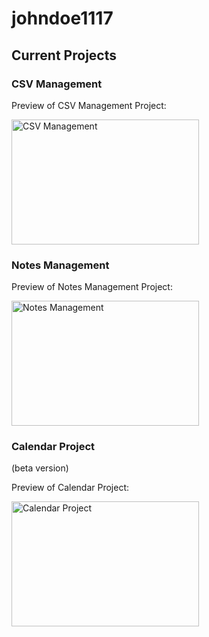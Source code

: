 # johndoe1117

## Current Projects

### CSV Management

Preview of CSV Management Project:

<img src="https://github.com/user-attachments/assets/ee378e35-8769-4d62-8ff7-ad6f76198c13" alt="CSV Management" width="300" height="200">

### Notes Management

Preview of Notes Management Project:

<img src="https://github.com/user-attachments/assets/de7b9bce-cfb4-43d4-be7f-42574fda3dae" alt="Notes Management" width="300" height="200">

### Calendar Project
(beta version)


Preview of Calendar Project:

<img src="https://github.com/user-attachments/assets/8e16b3dc-6654-44ea-9bd8-d3520156dfc7" alt="Calendar Project" width="300" height="200">
